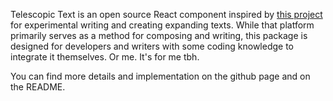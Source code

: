 Telescopic Text is an open source React component inspired by [this project](https://www.telescopictext.org/) for experimental writing and creating expanding texts. While that platform primarily serves as a method for composing and writing, this package is designed for developers and writers with some coding knowledge to integrate it themselves. Or me. It's for me tbh.

You can find more details and implementation on the github page and on the README.
